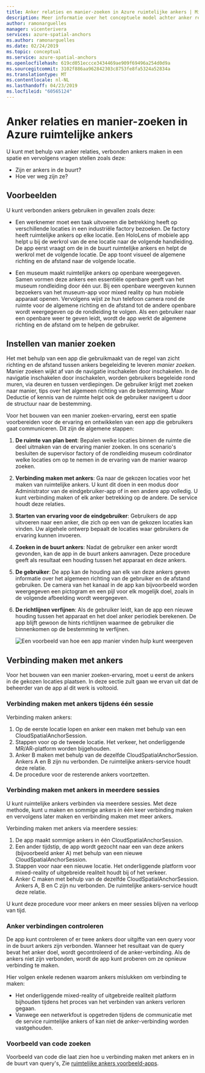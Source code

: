 ```yaml
---
title: Anker relaties en manier-zoeken in Azure ruimtelijke ankers | Microsoft Docs
description: Meer informatie over het conceptuele model achter anker relaties. Meer informatie over verbinden ankers binnen een spatie en voor het gebruik van de API in de buurt om te voldoen aan een manier zoeken naar scenario.
author: ramonarguelles
manager: vicenterivera
services: azure-spatial-anchors
ms.author: ramonarguelles
ms.date: 02/24/2019
ms.topic: conceptual
ms.service: azure-spatial-anchors
ms.openlocfilehash: 619cd051eccce3434469ae909f69496a254d0d9a
ms.sourcegitcommit: 3102f886aa962842303c8753fe8fa5324a52834a
ms.translationtype: MT
ms.contentlocale: nl-NL
ms.lasthandoff: 04/23/2019
ms.locfileid: "60565124"
---
```

# <a name="anchor-relationships-and-way-finding-in-azure-spatial-anchors"></a>Anker relaties en manier-zoeken in Azure ruimtelijke ankers

U kunt met behulp van anker relaties, verbonden ankers maken in een spatie en vervolgens vragen stellen zoals deze:

* Zijn er ankers in de buurt?
* Hoe ver weg zijn ze?

## <a name="examples"></a>Voorbeelden

U kunt verbonden ankers gebruiken in gevallen zoals deze:

* Een werknemer moet een taak uitvoeren die betrekking heeft op verschillende locaties in een industriële factory bezoeken. De factory heeft ruimtelijke ankers op elke locatie. Een HoloLens of mobiele app helpt u bij de werkrol van de ene locatie naar de volgende handleiding. De app eerst vraagt om de in de buurt ruimtelijke ankers en helpt de werkrol met de volgende locatie. De app toont visueel de algemene richting en de afstand naar de volgende locatie.

* Een museum maakt ruimtelijke ankers op openbare weergegeven. Samen vormen deze ankers een essentiële openbare geeft van het museum rondleiding door één uur. Bij een openbare weergeven kunnen bezoekers van het museum-app voor mixed reality op hun mobiele apparaat openen. Vervolgens wijst ze hun telefoon camera rond de ruimte voor de algemene richting en de afstand tot de andere openbare wordt weergegeven op de rondleiding te volgen. Als een gebruiker naar een openbare weer te geven leidt, wordt de app werkt de algemene richting en de afstand om te helpen de gebruiker.

## <a name="set-up-way-finding"></a>Instellen van manier zoeken

Het met behulp van een app die gebruikmaakt van de regel van zicht richting en de afstand tussen ankers begeleiding te leveren *manier zoeken*. Manier zoeken wijkt af van de navigatie inschakelen door inschakelen. In de navigatie inschakelen door inschakelen, worden gebruikers begeleide rond muren, via deuren en tussen verdiepingen. De gebruiker krijgt met zoeken naar manier, tips over het algemeen richting van de bestemming. Maar Deductie of kennis van de ruimte helpt ook de gebruiker navigeert u door de structuur naar de bestemming.

Voor het bouwen van een manier zoeken-ervaring, eerst een spatie voorbereiden voor de ervaring en ontwikkelen van een app die gebruikers gaat communiceren. Dit zijn de algemene stappen:

1. **De ruimte van plan bent**: Bepalen welke locaties binnen de ruimte die deel uitmaken van de ervaring manier zoeken. In ons scenario's besluiten de supervisor factory of de rondleiding museum coördinator welke locaties om op te nemen in de ervaring van de manier waarop zoeken.
2. **Verbinding maken met ankers**: Ga naar de gekozen locaties voor het maken van ruimtelijke ankers. U kunt dit doen in een modus door Administrator van de eindgebruiker-app of in een andere app volledig. U kunt verbinding maken of elk anker betrekking op de andere. De service houdt deze relaties.
3. **Starten van ervaring voor de eindgebruiker**: Gebruikers de app uitvoeren naar een anker, die zich op een van de gekozen locaties kan vinden. Uw algehele ontwerp bepaalt de locaties waar gebruikers de ervaring kunnen invoeren.
4. **Zoeken in de buurt ankers**: Nadat de gebruiker een anker wordt gevonden, kan de app in de buurt ankers aanvragen. Deze procedure geeft als resultaat een houding tussen het apparaat en deze ankers.
5. **De gebruiker**: De app kan de houding aan elk van deze ankers geven informatie over het algemeen richting van de gebruiker en de afstand gebruiken. De camera van het kanaal in de app kan bijvoorbeeld worden weergegeven een pictogram en een pijl voor elk mogelijk doel, zoals in de volgende afbeelding wordt weergegeven.
6. **De richtlijnen verfijnen**: Als de gebruiker leidt, kan de app een nieuwe houding tussen het apparaat en het doel anker periodiek berekenen. De app blijft gewoon de hints richtlijnen waarmee de gebruiker die binnenkomen op de bestemming te verfijnen.

    ![Een voorbeeld van hoe een app manier vinden hulp kunt weergeven](./media/meeting-spot.png)

## <a name="connect-anchors"></a>Verbinding maken met ankers

Voor het bouwen van een manier zoeken-ervaring, moet u eerst de ankers in de gekozen locaties plaatsen. In deze sectie zult gaan we ervan uit dat de beheerder van de app al dit werk is voltooid.

### <a name="connect-anchors-in-a-single-session"></a>Verbinding maken met ankers tijdens één sessie

Verbinding maken ankers:

1. Op de eerste locatie lopen en anker een maken met behulp van een CloudSpatialAnchorSession.
2. Stappen voor op de tweede locatie. Het verkeer, het onderliggende MR/AR-platform worden bijgehouden.
3. Anker B maken met behulp van de dezelfde CloudSpatialAnchorSession. Ankers A en B zijn nu verbonden. De ruimtelijke ankers-service houdt deze relatie.
4. De procedure voor de resterende ankers voortzetten.

### <a name="connect-anchors-in-multiple-sessions"></a>Verbinding maken met ankers in meerdere sessies

U kunt ruimtelijke ankers verbinden via meerdere sessies. Met deze methode, kunt u maken en sommige ankers in één keer verbinding maken en vervolgens later maken en verbinding maken met meer ankers. 

Verbinding maken met ankers via meerdere sessies:

1. De app maakt sommige ankers in één CloudSpatialAnchorSession. 
2. Een ander tijdstip, de app wordt gezocht naar een van deze ankers (bijvoorbeeld anker A) met behulp van een nieuwe CloudSpatialAnchorSession.
3. Stappen voor naar een nieuwe locatie. Het onderliggende platform voor mixed-reality of uitgebreide realiteit houdt bij of het verkeer.
4. Anker C maken met behulp van de dezelfde CloudSpatialAnchorSession. Ankers A, B en C zijn nu verbonden. De ruimtelijke ankers-service houdt deze relatie.

U kunt deze procedure voor meer ankers en meer sessies blijven na verloop van tijd.

### <a name="verify-anchor-connections"></a>Anker verbindingen controleren

De app kunt controleren of er twee ankers door uitgifte van een query voor in de buurt ankers zijn verbonden. Wanneer het resultaat van de query bevat het anker doel, wordt gecontroleerd of de anker-verbinding. Als de ankers niet zijn verbonden, wordt de app kunt proberen om ze opnieuw verbinding te maken. 

Hier volgen enkele redenen waarom ankers mislukken om verbinding te maken:

* Het onderliggende mixed-reality of uitgebreide realiteit platform bijhouden tijdens het proces van het verbinden van ankers verloren gegaan.
* Vanwege een netwerkfout is opgetreden tijdens de communicatie met de service ruimtelijke ankers of kan niet de anker-verbinding worden vastgehouden.

### <a name="find-sample-code"></a>Voorbeeld van code zoeken

Voorbeeld van code die laat zien hoe u verbinding maken met ankers en in de buurt van query's, Zie [ruimtelijke ankers voorbeeld-apps](https://github.com/Azure/azure-spatial-anchors-samples).
